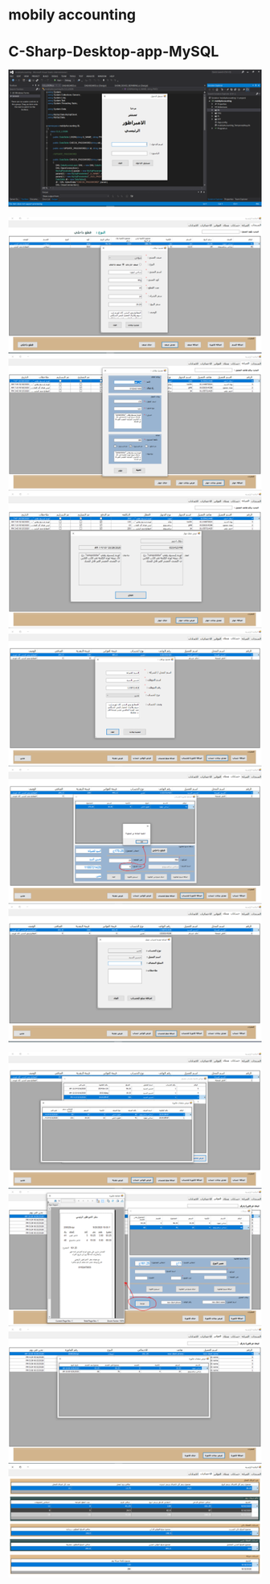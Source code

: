 # mobily accounting
# C-Sharp-Desktop-app-MySQL


<img src="./images/Capture.PNG" alt=""> 
<img src="./images/Capture1.PNG" alt=""> 
<img src="./images/Capture2.PNG" alt=""> 
<img src="./images/Capture3.PNG" alt=""> 
<img src="./images/Capture4.PNG" alt=""> 
<img src="./images/Capture5.PNG" alt=""> 
<img src="./images/Capture6.PNG" alt=""> 
<img src="./images/Capture7.PNG" alt=""> 
<img src="./images/Capture8.PNG" alt=""> 
<img src="./images/Capture9.PNG" alt=""> 
<img src="./images/Capture10.PNG" alt=""> 
<img src="./images/Capture11.PNG" alt=""> 
<img src="./images/Capture12.PNG" alt=""> 





